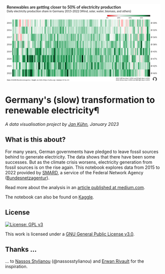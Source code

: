 ![](export/03-Renewables.png)

# Germany's (slow) transformation to renewable electricity¶
_A data visualisation project by [Jan Kühn](https://yotka.org), January 2023_

## What is this about?

For many years, German governments have pledged to leave fossil sources behind to generate electricity. The data shows that there have been some successes. But as the climate crisis worsens, electricity generation from fossil sources is on the rise again. This notebook explores data from 2015 to 2022 provided by [SMARD](https://www.smard.de/home/downloadcenter/download-marktdaten/), a service of the Federal Network Agency ([Bundesnetzagentur](https://www.bundesnetzagentur.de/)).

Read more about the analysis in an [article published at medium.com](https://medium.com/@yotka/).

The notebook can also be found on [Kaggle](https://www.kaggle.com/yotkadata/germany-s-transformation-to-renewable-electricity).

## License

[![License: GPL v3](https://img.shields.io/badge/License-GPLv3-blue.svg)](https://www.gnu.org/licenses/gpl-3.0)

This work is licensed under a
[GNU General Public License v3.0](https://www.gnu.org/licenses/gpl-3.0).

## Thanks ...

... to [Nassos Stylianou](https://twitter.com/nassos_/status/1611300724184580096) (@nassosstylianou) and [Erwan Rivault](https://twitter.com/ErwanRivault) for the inspiration.
